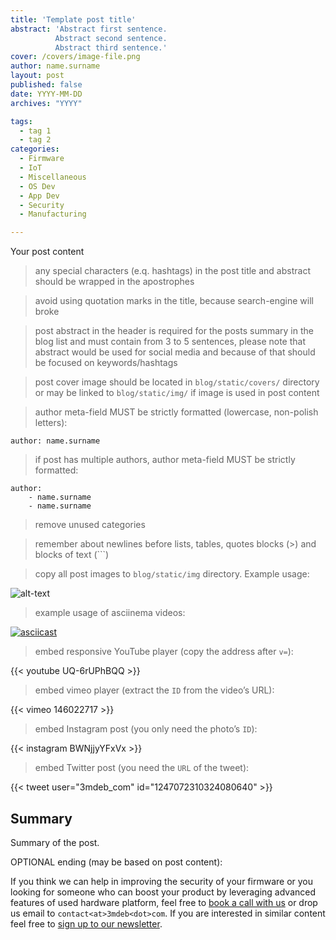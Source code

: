 ```yaml
---
title: 'Template post title'
abstract: 'Abstract first sentence.
          Abstract second sentence.
          Abstract third sentence.'
cover: /covers/image-file.png
author: name.surname
layout: post
published: false
date: YYYY-MM-DD
archives: "YYYY"

tags:
  - tag 1
  - tag 2
categories:
  - Firmware
  - IoT
  - Miscellaneous
  - OS Dev
  - App Dev
  - Security
  - Manufacturing

---
```


Your post content

> any special characters (e.q. hashtags) in the post title and abstract should be
  wrapped in the apostrophes

> avoid using quotation marks in the title, because search-engine will broke

> post abstract in the header is required for the posts summary in the blog list
  and must contain from 3 to 5 sentences, please note that abstract would be used
  for social media and because of that should be focused on keywords/hashtags

> post cover image should be located in `blog/static/covers/` directory or may be
  linked to `blog/static/img/` if image is used in post content

> author meta-field MUST be strictly formatted (lowercase, non-polish letters):

```
author: name.surname
```

> if post has multiple authors, author meta-field MUST be strictly formatted:

```
author:
    - name.surname
    - name.surname
```

> remove unused categories

> remember about newlines before lists, tables, quotes blocks (>) and blocks of
  text (\`\`\`)

> copy all post images to `blog/static/img` directory. Example usage:

![alt-text](/img/file-name.jpg)

> example usage of asciinema videos:

[![asciicast](https://asciinema.org/a/xJC0QaKuHrMAPhhj5KMZUhMEO.svg)](https://asciinema.org/a/xJC0QaKuHrMAPhhj5KMZUhMEO?speed=1)

> embed responsive YouTube player (copy the address after `v=`):

{{< youtube UQ-6rUPhBQQ >}}

> embed vimeo player (extract the `ID` from the video’s URL):

{{< vimeo 146022717 >}}

> embed Instagram post (you only need the photo’s `ID`):

{{< instagram BWNjjyYFxVx >}}

> embed Twitter post (you need the `URL` of the tweet):

{{< tweet user="3mdeb_com" id="1247072310324080640" >}}

## Summary

Summary of the post.

OPTIONAL ending (may be based on post content):

If you think we can help in improving the security of your firmware or you
looking for someone who can boost your product by leveraging advanced features
of used hardware platform, feel free to [book a call with
us](https://calendly.com/3mdeb/) or drop us email to `contact<at>3mdeb<dot>com`.
If you are interested in similar content feel free to [sign up to our
newsletter](https://newsletter.3mdeb.com/subscription/PW6XnCeK6).
